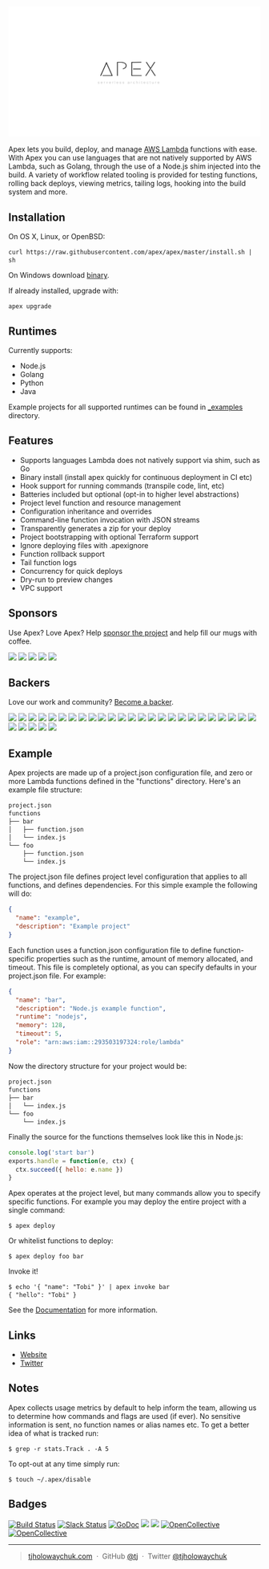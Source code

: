 ![Apex Serverless Architecture](assets/logo.png)

Apex lets you build, deploy, and manage [AWS Lambda](https://aws.amazon.com/lambda/) functions with ease. With Apex you can use languages that are not natively supported by AWS Lambda, such as Golang, through the use of a Node.js shim injected into the build. A variety of workflow related tooling is provided for testing functions, rolling back deploys, viewing metrics, tailing logs, hooking into the build system and more.

## Installation

On OS X, Linux, or OpenBSD:

```
curl https://raw.githubusercontent.com/apex/apex/master/install.sh | sh
```

On Windows download [binary](https://github.com/apex/apex/releases).

If already installed, upgrade with:

```
apex upgrade
```

## Runtimes

Currently supports:

- Node.js
- Golang
- Python
- Java

Example projects for all supported runtimes can be found in [_examples](_examples) directory.

## Features

- Supports languages Lambda does not natively support via shim, such as Go
- Binary install (install apex quickly for continuous deployment in CI etc)
- Hook support for running commands (transpile code, lint, etc)
- Batteries included but optional (opt-in to higher level abstractions)
- Project level function and resource management
- Configuration inheritance and overrides
- Command-line function invocation with JSON streams
- Transparently generates a zip for your deploy
- Project bootstrapping with optional Terraform support
- Ignore deploying files with .apexignore
- Function rollback support
- Tail function logs
- Concurrency for quick deploys
- Dry-run to preview changes
- VPC support

## Sponsors

Use Apex? Love Apex? Help [sponsor the project](https://opencollective.com/apex#sponsor) and help fill our mugs with coffee.

  <a href="https://opencollective.com/apex/sponsors/0/website" target="_blank"><img src="https://opencollective.com/apex/sponsors/0/avatar"></a>
  <a href="https://opencollective.com/apex/sponsors/1/website" target="_blank"><img src="https://opencollective.com/apex/sponsors/1/avatar"></a>
  <a href="https://opencollective.com/apex/sponsors/2/website" target="_blank"><img src="https://opencollective.com/apex/sponsors/2/avatar"></a>
  <a href="https://opencollective.com/apex/sponsors/3/website" target="_blank"><img src="https://opencollective.com/apex/sponsors/3/avatar"></a>
  <a href="https://opencollective.com/apex/sponsors/4/website" target="_blank"><img src="https://opencollective.com/apex/sponsors/4/avatar"></a>

## Backers

Love our work and community? [Become a backer](https://opencollective.com/apex).

  <a href="https://opencollective.com/apex/backers/0/website" target="_blank"><img src="https://opencollective.com/apex/backers/0/avatar"></a>
  <a href="https://opencollective.com/apex/backers/1/website" target="_blank"><img src="https://opencollective.com/apex/backers/1/avatar"></a>
  <a href="https://opencollective.com/apex/backers/2/website" target="_blank"><img src="https://opencollective.com/apex/backers/2/avatar"></a>
  <a href="https://opencollective.com/apex/backers/3/website" target="_blank"><img src="https://opencollective.com/apex/backers/3/avatar"></a>
  <a href="https://opencollective.com/apex/backers/4/website" target="_blank"><img src="https://opencollective.com/apex/backers/4/avatar"></a>
  <a href="https://opencollective.com/apex/backers/5/website" target="_blank"><img src="https://opencollective.com/apex/backers/5/avatar"></a>
  <a href="https://opencollective.com/apex/backers/6/website" target="_blank"><img src="https://opencollective.com/apex/backers/6/avatar"></a>
  <a href="https://opencollective.com/apex/backers/7/website" target="_blank"><img src="https://opencollective.com/apex/backers/7/avatar"></a>
  <a href="https://opencollective.com/apex/backers/8/website" target="_blank"><img src="https://opencollective.com/apex/backers/8/avatar"></a>
  <a href="https://opencollective.com/apex/backers/9/website" target="_blank"><img src="https://opencollective.com/apex/backers/9/avatar"></a>
  <a href="https://opencollective.com/apex/backers/10/website" target="_blank"><img src="https://opencollective.com/apex/backers/10/avatar"></a>
  <a href="https://opencollective.com/apex/backers/11/website" target="_blank"><img src="https://opencollective.com/apex/backers/11/avatar"></a>
  <a href="https://opencollective.com/apex/backers/12/website" target="_blank"><img src="https://opencollective.com/apex/backers/12/avatar"></a>
  <a href="https://opencollective.com/apex/backers/13/website" target="_blank"><img src="https://opencollective.com/apex/backers/13/avatar"></a>
  <a href="https://opencollective.com/apex/backers/14/website" target="_blank"><img src="https://opencollective.com/apex/backers/14/avatar"></a>
  <a href="https://opencollective.com/apex/backers/15/website" target="_blank"><img src="https://opencollective.com/apex/backers/15/avatar"></a>
  <a href="https://opencollective.com/apex/backers/16/website" target="_blank"><img src="https://opencollective.com/apex/backers/16/avatar"></a>
  <a href="https://opencollective.com/apex/backers/17/website" target="_blank"><img src="https://opencollective.com/apex/backers/17/avatar"></a>
  <a href="https://opencollective.com/apex/backers/18/website" target="_blank"><img src="https://opencollective.com/apex/backers/18/avatar"></a>
  <a href="https://opencollective.com/apex/backers/19/website" target="_blank"><img src="https://opencollective.com/apex/backers/19/avatar"></a>
  <a href="https://opencollective.com/apex/backers/20/website" target="_blank"><img src="https://opencollective.com/apex/backers/20/avatar"></a>
  <a href="https://opencollective.com/apex/backers/21/website" target="_blank"><img src="https://opencollective.com/apex/backers/21/avatar"></a>
  <a href="https://opencollective.com/apex/backers/22/website" target="_blank"><img src="https://opencollective.com/apex/backers/22/avatar"></a>
  <a href="https://opencollective.com/apex/backers/23/website" target="_blank"><img src="https://opencollective.com/apex/backers/23/avatar"></a>
  <a href="https://opencollective.com/apex/backers/24/website" target="_blank"><img src="https://opencollective.com/apex/backers/24/avatar"></a>
  <a href="https://opencollective.com/apex/backers/25/website" target="_blank"><img src="https://opencollective.com/apex/backers/25/avatar"></a>
  <a href="https://opencollective.com/apex/backers/26/website" target="_blank"><img src="https://opencollective.com/apex/backers/26/avatar"></a>
  <a href="https://opencollective.com/apex/backers/27/website" target="_blank"><img src="https://opencollective.com/apex/backers/27/avatar"></a>
  <a href="https://opencollective.com/apex/backers/28/website" target="_blank"><img src="https://opencollective.com/apex/backers/28/avatar"></a>
  <a href="https://opencollective.com/apex/backers/29/website" target="_blank"><img src="https://opencollective.com/apex/backers/29/avatar"></a>

## Example

Apex projects are made up of a project.json configuration file, and zero or more Lambda functions defined in the "functions" directory. Here's an example file structure:

```
project.json
functions
├── bar
│   ├── function.json
│   └── index.js
└── foo
    ├── function.json
    └── index.js
```

The project.json file defines project level configuration that applies to all functions, and defines dependencies. For this simple example the following will do:

```json
{
  "name": "example",
  "description": "Example project"
}
```

Each function uses a function.json configuration file to define function-specific properties such as the runtime, amount of memory allocated, and timeout. This file is completely optional, as you can specify defaults in your project.json file. For example:

```json
{
  "name": "bar",
  "description": "Node.js example function",
  "runtime": "nodejs",
  "memory": 128,
  "timeout": 5,
  "role": "arn:aws:iam::293503197324:role/lambda"
}
```

Now the directory structure for your project would be:

```
project.json
functions
├── bar
│   └── index.js
└── foo
    └── index.js
```

Finally the source for the functions themselves look like this in Node.js:

```js
console.log('start bar')
exports.handle = function(e, ctx) {
  ctx.succeed({ hello: e.name })
}
```

Apex operates at the project level, but many commands allow you to specify specific functions. For example you may deploy the entire project with a single command:

```
$ apex deploy
```

Or whitelist functions to deploy:

```
$ apex deploy foo bar
```

Invoke it!

```
$ echo '{ "name": "Tobi" }' | apex invoke bar
{ "hello": "Tobi" }
```

See the [Documentation](docs) for more information.

## Links

- [Website](http://apex.run)
- [Twitter](https://twitter.com/apexserverless)

## Notes

Apex collects usage metrics by default to help inform the team, allowing us to determine how commands and flags are used (if ever). No sensitive information is sent, no function names or alias names etc. To get a better idea of what is tracked run:

```
$ grep -r stats.Track . -A 5
```

To opt-out at any time simply run:

```
$ touch ~/.apex/disable
```

## Badges

[![Build Status](https://semaphoreci.com/api/v1/projects/d27ff350-b9c5-4d99-96e5-64b1afb441c5/649392/badge.svg)](https://semaphoreci.com/tj/apex)
[![Slack Status](https://apex-dev.azurewebsites.net/badge.svg)](https://apex-dev.azurewebsites.net/)
[![GoDoc](https://godoc.org/github.com/apex/apex?status.svg)](https://godoc.org/github.com/apex/apex)
![](https://img.shields.io/badge/license-MIT-blue.svg)
![](https://img.shields.io/badge/status-experimental-orange.svg) [![OpenCollective](https://opencollective.com/apex/backers/badge.svg)](#backers) [![OpenCollective](https://opencollective.com/apex/sponsors/badge.svg)](#sponsors)

---

> [tjholowaychuk.com](http://tjholowaychuk.com) &nbsp;&middot;&nbsp;
> GitHub [@tj](https://github.com/tj) &nbsp;&middot;&nbsp;
> Twitter [@tjholowaychuk](https://twitter.com/tjholowaychuk)
